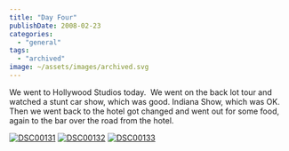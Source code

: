```yaml
---
title: "Day Four"
publishDate: 2008-02-23
categories: 
  - "general"
tags: 
  - "archived"
image: ~/assets/images/archived.svg
---
```


We went to Hollywood Studios today.  We went on the back lot tour and watched a stunt car show, which was good. Indiana Show, which was OK.  Then we went back to the hotel got changed and went out for some food, again to the bar over the road from the hotel.

[![DSC00131](/images/dsc00131-thumb.jpg)](/images/dsc00131.jpg) [![DSC00132](/images/dsc00132-thumb.jpg)](/images/dsc00132.jpg) [![DSC00133](/images/dsc00133-thumb.jpg)](/images/dsc00133.jpg)
